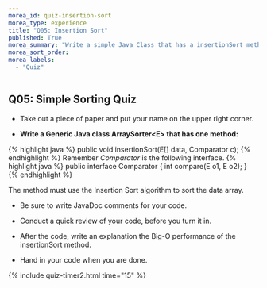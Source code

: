 ```yaml
---
morea_id: quiz-insertion-sort
morea_type: experience
title: "Q05: Insertion Sort"
published: True
morea_summary: "Write a simple Java Class that has a insertionSort method."
morea_sort_order: 
morea_labels: 
  - "Quiz"
---
```


## Q05: Simple Sorting Quiz

* Take out a piece of paper and put your name on the upper right corner.

* **Write a Generic Java class ArraySorter&lt;E&gt; that has one method:**

{% highlight java %}
public void insertionSort(E[] data, Comparator<E> c);
{% endhighlight %}
Remember *Comparator* is the following interface.
{% highlight java %}
public interface Comparator<E> {
  int compare(E o1, E o2);
}
{% endhighlight %}


  The method must use the Insertion Sort algorithm to sort the data array.

  * Be sure to write JavaDoc comments for your code.

* Conduct a quick review of your code, before you turn it in.

* After the code, write an explanation the Big-O performance of the insertionSort method.

* Hand in your code when you are done.

{% include quiz-timer2.html time="15" %}
